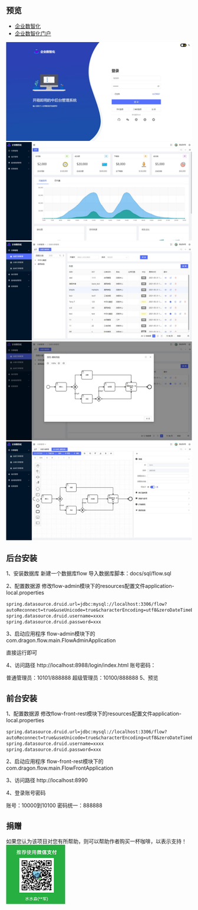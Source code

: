 ## 预览
- [企业数智化](http://8.129.209.112:8100/idm/#/login)
- [企业数智化门户](http://8.129.209.112:8200/idm/#/login)

![avatar](docs/imgs/page-login.jpg)
![avatar](docs/imgs/page-main.jpg)
![avatar](docs/imgs/page-bpmn.jpg)
![avatar](docs/imgs/page-bpmn-preview.jpg)
![avatar](docs/imgs/page-bpmn-designer.jpg)

## 后台安装
1、安装数据库
新建一个数据库flow
导入数据库脚本：docs/sql/flow.sql

2、配置数据源
修改flow-admin模块下的resources配置文件application-local.properties
```
spring.datasource.druid.url=jdbc:mysql://localhost:3306/flow?autoReconnect=true&useUnicode=true&characterEncoding=utf8&zeroDateTimeBehavior=CONVERT_TO_NULL&useSSL=false&serverTimezone=GMT%2B8&nullCatalogMeansCurrent=true
spring.datasource.druid.username=xxxx
spring.datasource.druid.password=xxx
```
3、启动应用程序
flow-admin模块下的com.dragon.flow.main.FlowAdminApplication

直接运行即可

4、访问路径
http://localhost:8988/login/index.html
账号密码：

普通管理员：10101/888888
超级管理员：10100/888888
5、预览



## 前台安装
1、配置数据源
修改flow-front-rest模块下的resources配置文件application-local.properties
```
spring.datasource.druid.url=jdbc:mysql://localhost:3306/flow?autoReconnect=true&useUnicode=true&characterEncoding=utf8&zeroDateTimeBehavior=CONVERT_TO_NULL&useSSL=false&serverTimezone=GMT%2B8&nullCatalogMeansCurrent=true
spring.datasource.druid.username=xxxx
spring.datasource.druid.password=xxx
```

2、启动应用程序
flow-front-rest模块下的com.dragon.flow.main.FlowFrontApplication

3、访问路径
http://localhost:8990

4、登录账号密码

账号：10000到10100 密码统一：888888



## 捐赠
如果您认为该项目对您有所帮助，则可以帮助作者购买一杯咖啡，以表示支持！
![avatar](docs/imgs/donate-weixin.jpg)
